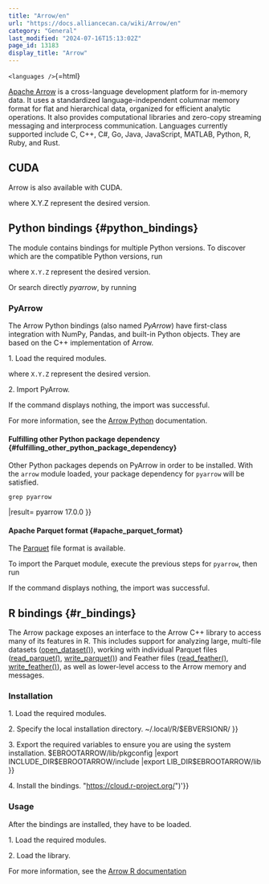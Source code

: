 ```yaml
---
title: "Arrow/en"
url: "https://docs.alliancecan.ca/wiki/Arrow/en"
category: "General"
last_modified: "2024-07-16T15:13:02Z"
page_id: 13183
display_title: "Arrow"
---
```


`<languages />`{=html}

[Apache Arrow](https://arrow.apache.org/) is a cross-language development platform for in-memory data. It uses a standardized language-independent columnar memory format for flat and hierarchical data, organized for efficient analytic operations. It also provides computational libraries and zero-copy streaming messaging and interprocess communication. Languages currently supported include C, C++, C#, Go, Java, JavaScript, MATLAB, Python, R, Ruby, and Rust.

## CUDA

Arrow is also available with CUDA.

where X.Y.Z represent the desired version.

## Python bindings {#python_bindings}

The module contains bindings for multiple Python versions. To discover which are the compatible Python versions, run

where `X.Y.Z` represent the desired version.

Or search directly *pyarrow*, by running

### PyArrow

The Arrow Python bindings (also named *PyArrow*) have first-class integration with NumPy, Pandas, and built-in Python objects. They are based on the C++ implementation of Arrow.

1\. Load the required modules.

where `X.Y.Z` represent the desired version.

2\. Import PyArrow.

If the command displays nothing, the import was successful.

For more information, see the [Arrow Python](https://arrow.apache.org/docs/python/) documentation.

#### Fulfilling other Python package dependency {#fulfilling_other_python_package_dependency}

Other Python packages depends on PyArrow in order to be installed. With the `arrow` module loaded, your package dependency for `pyarrow` will be satisfied.

`grep pyarrow`

\|result= pyarrow 17.0.0 }}

#### Apache Parquet format {#apache_parquet_format}

The [Parquet](http://parquet.apache.org/) file format is available.

To import the Parquet module, execute the previous steps for `pyarrow`, then run

If the command displays nothing, the import was successful.

## R bindings {#r_bindings}

The Arrow package exposes an interface to the Arrow C++ library to access many of its features in R. This includes support for analyzing large, multi-file datasets ([open_dataset()](https://arrow.apache.org/docs/r/reference/open_dataset.html)), working with individual Parquet files ([read_parquet()](https://arrow.apache.org/docs/r/reference/read_parquet.html), [write_parquet()](https://arrow.apache.org/docs/r/reference/write_parquet.html)) and Feather files ([read_feather()](https://arrow.apache.org/docs/r/reference/read_feather.html), [write_feather()](https://arrow.apache.org/docs/r/reference/write_feather.html)), as well as lower-level access to the Arrow memory and messages.

### Installation

1\. Load the required modules.

2\. Specify the local installation directory. \~/.local/R/\$EBVERSIONR/ }}

3\. Export the required variables to ensure you are using the system installation. \$EBROOTARROW/lib/pkgconfig \|export INCLUDE_DIR\$EBROOTARROW/include \|export LIB_DIR\$EBROOTARROW/lib }}

4\. Install the bindings. \"<https://cloud.r-project.org/>\")\'}}

### Usage

After the bindings are installed, they have to be loaded.

1\. Load the required modules.

2\. Load the library.

For more information, see the [Arrow R documentation](https://arrow.apache.org/docs/r/index.html)
